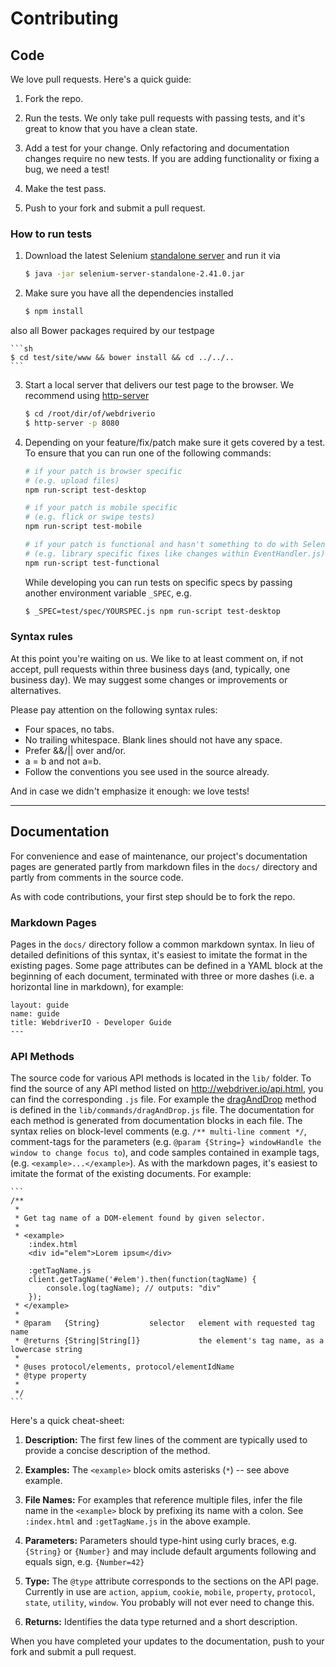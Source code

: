 # Contributing

## Code

We love pull requests. Here's a quick guide:

1. Fork the repo.

2. Run the tests. We only take pull requests with passing tests, and it's great
to know that you have a clean state.

3. Add a test for your change. Only refactoring and documentation changes
require no new tests. If you are adding functionality or fixing a bug, we need
a test!

4. Make the test pass.

5. Push to your fork and submit a pull request.

### How to run tests

1. Download the latest Selenium [standalone server](http://selenium-release.storage.googleapis.com/index.html)
    and run it via

    ```sh
    $ java -jar selenium-server-standalone-2.41.0.jar
    ```

2. Make sure you have all the dependencies installed

   ```sh
   $ npm install
   ```

also all Bower packages required by our testpage

    ```sh
    $ cd test/site/www && bower install && cd ../../..
    ```

3. Start a local server that delivers our test page to the browser. We recommend using
[http-server](https://www.npmjs.org/package/http-server)

    ```sh
    $ cd /root/dir/of/webdriverio
    $ http-server -p 8080
    ```

4. Depending on your feature/fix/patch make sure it gets covered by a test.
    To ensure that you can run one of the following commands:

    ```sh
    # if your patch is browser specific
    # (e.g. upload files)
    npm run-script test-desktop

    # if your patch is mobile specific
    # (e.g. flick or swipe tests)
    npm run-script test-mobile

    # if your patch is functional and hasn't something to do with Selenium
    # (e.g. library specific fixes like changes within EventHandler.js)
    npm run-script test-functional
    ```

    While developing you can run tests on specific specs by passing another
    environment variable `_SPEC`, e.g.

    ```sh
    $ _SPEC=test/spec/YOURSPEC.js npm run-script test-desktop
    ```

### Syntax rules

At this point you're waiting on us. We like to at least comment on, if not
accept, pull requests within three business days (and, typically, one business
day). We may suggest some changes or improvements or alternatives.

Please pay attention on the following syntax rules:

* Four spaces, no tabs.
* No trailing whitespace. Blank lines should not have any space.
* Prefer &&/|| over and/or.
* a = b and not a=b.
* Follow the conventions you see used in the source already.

And in case we didn't emphasize it enough: we love tests!

------------------------------------------

## Documentation

For convenience and ease of maintenance, our project's documentation pages are generated partly from markdown files in
the `docs/` directory and partly from comments in the source code.  

As with code contributions, your first step should be to fork the repo.

### Markdown Pages

Pages in the `docs/` directory follow a common markdown syntax.  In lieu of detailed definitions of this syntax, it's
easiest to imitate the format in the existing pages.  Some page attributes can be defined in a YAML block at the
beginning of each document, terminated with three or more dashes (i.e. a horizontal line in markdown), for example:

```
layout: guide
name: guide
title: WebdriverIO - Developer Guide
---
```

### API Methods

The source code for various API methods is located in the `lib/` folder.  To find the source of any API method listed
on http://webdriver.io/api.html, you can find the corresponding `.js` file.  For example the
[dragAndDrop](http://webdriver.io/api/action/dragAndDrop.html) method is defined in the `lib/commands/dragAndDrop.js`
file.  The documentation for each method is generated from documentation blocks in each file.  The syntax relies on
block-level comments (e.g. `/** multi-line comment */`, comment-tags for the parameters
(e.g. `@param {String=} windowHandle the window to change focus to`), and code samples contained in example tags,
(e.g. `<example>...</example>`).  As with the markdown pages, it's easiest to imitate the format of the existing
documents.  For example:

    ```
    /**
     *
     * Get tag name of a DOM-element found by given selector.
     *
     * <example>
        :index.html
        <div id="elem">Lorem ipsum</div>

        :getTagName.js
        client.getTagName('#elem').then(function(tagName) {
            console.log(tagName); // outputs: "div"
        });
     * </example>
     *
     * @param   {String}           selector   element with requested tag name
     * @returns {String|String[]}             the element's tag name, as a lowercase string
     *
     * @uses protocol/elements, protocol/elementIdName
     * @type property
     *
     */
    ```

Here's a quick cheat-sheet:

1. **Description:** The first few lines of the comment are typically used to provide a concise description of the method.

2. **Examples:** The `<example>` block omits asterisks (`*`) -- see above example.

3. **File Names:** For examples that reference multiple files, infer the file name in the `<example>` block by prefixing
its name with a colon.  See `:index.html` and `:getTagName.js` in the above example.

4. **Parameters:** Parameters should type-hint using curly braces, e.g. `{String}` or `{Number}` and may include default
arguments following and equals sign, e.g. `{Number=42}`

5. **Type:** The `@type` attribute corresponds to the sections on the API page.  Currently in use are `action`, `appium`,
`cookie`, `mobile`, `property`, `protocol`, `state`, `utility`, `window`.  You probably will not ever need to change this.

6. **Returns:** Identifies the data type returned and a short description.


When you have completed your updates to the documentation, push to your fork and submit a pull request.
